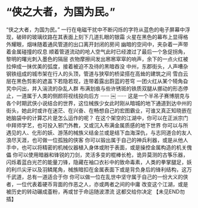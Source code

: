 # “侠之大者，为国为民。”
“侠之大者，为国为民。”
一行在电磁干扰中不断闪烁的字符从蓝色的电子屏幕中浮现，破碎的玻璃纹路在其表面上刻下几道扎眼的银霜
火星在黑色的幕布上显得格外耀眼，烟味随着通风管道的出口离开封闭的房间
幽暗的空间中，夹杂着一声带着金属碰撞的叹息
顺着管道流动的呛人空气此时已经渡过了最后一个急促拐角，黎明的曙光刺入墨色的隔层
衣物摩擦间发出窸窸窣窣的响声，余下的一点火红被拉伸成一抹优美的弧度，接着被迫不及待的黑暗吞没
中州，东郡街头，人声嘈杂
钢铁组成的城市架在行人的头顶，管道与狭窄的桥梁搭在高耸的建筑之间
雪白云层在黑色剪影的遮盖下若隐若现，连带着露出蔚蓝的苍穹
一团火红从某个犄角旮旯中闪出，并入湍流的杂乱人群
布满划痕与些许锈斑的铁质双腿从挪动的形态停止，一道属于人类的侧颜将视线投向后方
······
￼
······
这是一个半吊子赛博朋克与各个时期武侠小说结合的世界，这位械族少女此时刚从暗城的地下通道到达中州的街头，她此时或许在迷茫、在兴奋、在畅想自己的宏图霸业，可谁又真正知晓嵌在她脑袋中的计算芯片是怎么运作的呢？
在这个架空的江湖中，你可以在正派宗门中拜师学艺，也可投入邪门外教，又或沉入布满金属质感的地下世界
你可以与所遇见的人、化形的妖、游荡的械族义结金兰或是结下血海深仇，与志同道合的友人浪尽天涯，也可做一位孤独的侠客
你可以锻出属于自己的神兵利器，或是从他人手中，也可以将精密的机械仪器植入身体或附于表面，或是操控金属构造的机关傀儡
你可以使用暗器和锋锐的刀剑，灵活多变的棍棒长枪，诡异莫测的古筝乐器，闪烁着蓝白光芒的能量刀锋，隐藏在袖口衣衫中的致命毒素，人类的拳掌腿足，妖的利爪尖牙以及羽鳞尾角，械族暗扣在金属表面下或是背负身后的锋利结构，这万千武道，总有一道适合于你
你可以做一位在乱世中坚守属于自己的一份大义的侠者，一位代表着硬币背面的作恶之人，亦或两者之间的中庸
改变这个江湖，或是被历史的转动碾成齑粉，再或甘于命运随波漂流
这都交给你决定
【未见END勿插】